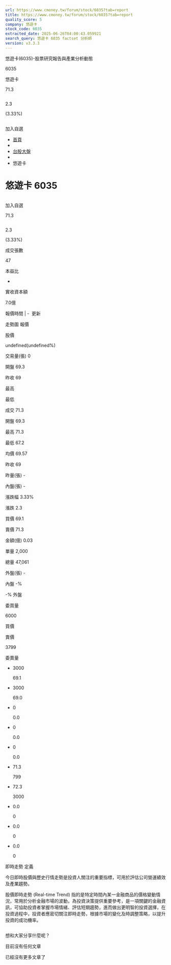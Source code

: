```yaml
---
url: https://www.cmoney.tw/forum/stock/6035?tab=report
title: https://www.cmoney.tw/forum/stock/6035?tab=report
quality_score: 5
company: 悠遊卡
stock_code: 6035
extracted_date: 2025-06-26T04:00:43.059921
search_query: 悠遊卡 6035 factset 分析師
version: v3.3.3
---
```


悠遊卡(6035)-股票研究報告與產業分析動態



6035
 
悠遊卡

71.3

![]()

2.3

(3.33%)

![]()

加入自選

* [首頁](/forum/)
* ![]()
* [台股大盤](/forum/stock)
* ![]()
* 悠遊卡

# 悠遊卡 6035

![]()

加入自選

71.3

![]()

2.3

(3.33%)

成交張數

47

本益比

-

實收資本額

7.0億

報價時間 | - ![]()
更新

走勢圖
報價

股價

undefined(undefined%)

交易量(張)
0

開盤 69.3

昨收 69

最高

最低

成交 71.3

開盤 69.3

最高 71.3

最低 67.2

均價 69.57

昨收 69

昨量(張) -

內盤(張) -

漲跌幅 3.33%

漲跌 2.3

買價 69.1

賣價 71.3

金額(億) 0.03

單量 2,000

總量 47,061

外盤(張) -

內盤 
-%

-%
 外盤

委買量

6000

買價

賣價

3799

委賣量

* 3000

  69.1
* 3000

  69.0
* 0

  0.0
* 0

  0.0
* 0

  0.0

* 71.3

  799
* 72.3

  3000
* 0.0

  0
* 0.0

  0
* 0.0

  0

即時走勢 定義

今日即時股價與歷史行情走勢是投資人關注的重要指標，可用於評估公司營運績效及產業趨勢。
  
  
股價即時走勢 (Real-time Trend) 指的是特定時間內某一金融商品的價格變動情況，常用於分析金融市場的波動，為投資決策提供重要參考，是一項關鍵的金融資訊，可協助投資者掌握市場情緒、評估短期趨勢，進而做出更明智的投資選擇，在投資過程中，投資者應密切關注即時走勢，根據市場的變化及時調整策略，以提升投資的成功機率。

![]()

想和大家分享什麼呢？

目前沒有任何文章

已經沒有更多文章了

![]()